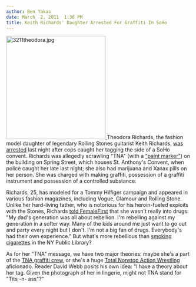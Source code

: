 ```yaml
---
author: Ben Yakas
date: March  2, 2011  1:36 PM
title: Keith Richards' Daughter Arrested For Graffiti In SoHo
---
```


<p><span class="mt-enclosure mt-enclosure-image" style="display: inline;"> <a href="https://web.archive.org/web/20110624104024/http://gothamist.com/attachments/byakas/3211theodora.jpg"> <img alt="3211theodora.jpg" src="https://web.archive.org/web/20110624104024im_/http://gothamist.com/assets_c/2011/03/3211theodora-thumb-640x664-602903.jpg" width="270" height="280" class="image-left"> </a> </span>Theodora Richards, the fashion model daughter of legendary Rolling Stones guitarist Keith Richards, <a href="https://web.archive.org/web/20110624104024/http://www.nypost.com/p/news/local/manhattan/keith_richards_daughter_arrested_wZyCJfLszx3th8n6unwFAN">was arrested</a> last night after cops caught her tagging the side of a SoHo convent. Richards was allegedly scrawling &quot;TNA&quot; (with a <a href="https://web.archive.org/web/20110624104024/http://www.tmz.com/2011/03/02/keith-richards-daughter-arrested-model-theodora-richards-rolling-stones/">&quot;paint marker&quot;</a>) on the building on Spring Street, which houses St. Anthony&apos;s Convent, when police caught her late last night; she also had marijuana and Xanax pills on her person. She was charged with making graffiti, possession of a graffiti instrument and possession of a controlled substance. </p>

<p>Richards, 25, has modeled for a Tommy Hilfiger campaign and appeared in various fashion magazines, including Vogue, Glamour and Rolling Stone. Unlike her hard-living father, who is notorious for his heroin-fueled exploits with the Stones, Richards <a href="https://web.archive.org/web/20110624104024/http://www.femalefirst.co.uk/celebrity/Theodora+Richards-11019.html">told FemaleFirst</a> that she wasn&apos;t really into drugs: &quot;My dad&apos;s generation was all about rebellion. I&apos;m rebelling against my generation in a softer way. Many of the kids around me just want to go out and party every night but I don&apos;t. I&apos;m not a big fan of drugs. Everybody&apos;s had their own experience.&quot; But what&apos;s more rebellious than <a href="https://web.archive.org/web/20110624104024/http://gothamist.com/2010/12/08/keith_richards_killed_an_orchid.php">smoking cigarettes</a> in the NY Public Library?</p>

<p>As for her &quot;TNA&quot; message, we have two major theories: maybe she&apos;s a part of the <a href="https://web.archive.org/web/20110624104024/http://streetfiles.org/search/Tna">TNA graffiti crew</a>, or she&apos;s a huge <a href="https://web.archive.org/web/20110624104024/http://www.tnawrestlingnews.com/">Total Nonstop Action Wrestling</a> aficionado. Reader David Webb posits his own idea: &quot;I have a theory about her tag.  Given the photograph of her in lingerie, might not TNA stand for &quot;Tits -n- ass&quot;?&quot;</p>